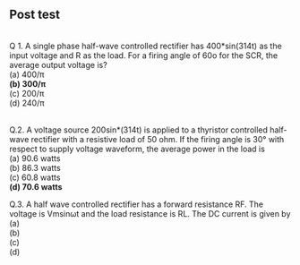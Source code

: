 ## Post test
<script type="text/javascript" src="http://cdn.mathjax.org/mathjax/latest/MathJax.js?config=default"></script>
<br>
Q 1. A single phase half-wave controlled rectifier has 400*sin(314t) as the input voltage and R as the load. For a firing angle of 60o for the SCR, the average output voltage is?<br>
(a)	400/π<br>
<b>(b)	300/π<br></b>
(c)	200/π<br>
(d)	240/π<br><br>

Q.2. A voltage source 200sin*(314t) is applied to a thyristor controlled half-wave rectifier with a resistive load of 50 ohm. If the firing angle is 30° with respect to supply voltage waveform, the average power in the load is<br>
(a)	90.6 watts<br>
(b)	86.3 watts<br>
(c)	60.8 watts<br>
<b>(d)	70.6 watts<br></b>


Q.3. A half wave controlled rectifier has a forward resistance RF. The voltage is Vmsinωt and the load resistance is RL. The DC current is given by<br>
(a)	              <br>
(b)	               <br>
(c)	                <br>
(d)	                <br>


